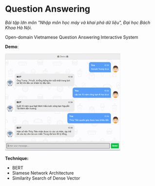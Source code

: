 # Question Answering
*Bài tập lớn môn "Nhập môn học máy và khai phá dữ liệu", Đại học Bách Khoa Hà Nội.*

Open-domain Vietnamese Question Answering Interactive System 

**Demo**:

<img src="https://github.com/chiennv2000/QuestionAnswering/blob/main/test_n.png" width=75%>

**Technique:**

* BERT 
* Siamese Network Architecture
* Similarity Search of Dense Vector

